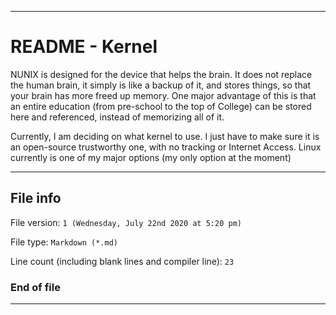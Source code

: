 
***

# README - Kernel

NUNIX is designed for the device that helps the brain. It does not replace the human brain, it simply is like a backup of it, and stores things, so that your brain has more freed up memory. One major advantage of this is that an entire education (from pre-school to the top of College) can be stored here and referenced, instead of memorizing all of it.

Currently, I am deciding on what kernel to use. I just have to make sure it is an open-source trustworthy one, with no tracking or Internet Access. Linux currently is one of my major options (my only option at the moment)

***

## File info

File version: `1 (Wednesday, July 22nd 2020 at 5:20 pm)`

File type: `Markdown (*.md)`

Line count (including blank lines and compiler line): `23`

### End of file

***
